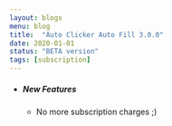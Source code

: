 ```yaml
---
layout: blogs
menu: blog
title:  "Auto Clicker Auto Fill 3.0.0"
date: 2020-01-01
status: "BETA version"
tags: [subscription]
---
```

- ##### New Features
  - No more subscription charges ;)